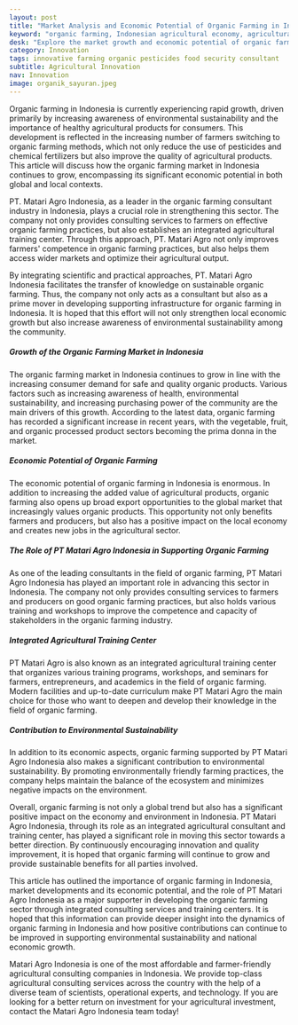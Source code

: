 ```yaml
---
layout: post
title: "Market Analysis and Economic Potential of Organic Farming in Indonesia"
keyword: "organic farming, Indonesian agricultural economy, agricultural consultant, agricultural training, PT Matari Agro Indonesia"
desk: "Explore the market growth and economic potential of organic farming in Indonesia and the role of PT Matari Agro Indonesia as a leading consultant and training center"
category: Innovation
tags: innovative farming organic pesticides food security consultant
subtitle: Agricultural Innovation
nav: Innovation
image: organik_sayuran.jpeg
---
```


Organic farming in Indonesia is currently experiencing rapid growth, driven primarily by increasing awareness of environmental sustainability and the importance of healthy agricultural products for consumers. This development is reflected in the increasing number of farmers switching to organic farming methods, which not only reduce the use of pesticides and chemical fertilizers but also improve the quality of agricultural products. This article will discuss how the organic farming market in Indonesia continues to grow, encompassing its significant economic potential in both global and local contexts.

PT. Matari Agro Indonesia, as a leader in the organic farming consultant industry in Indonesia, plays a crucial role in strengthening this sector. The company not only provides consulting services to farmers on effective organic farming practices, but also establishes an integrated agricultural training center. Through this approach, PT. Matari Agro not only improves farmers' competence in organic farming practices, but also helps them access wider markets and optimize their agricultural output.

By integrating scientific and practical approaches, PT. Matari Agro Indonesia facilitates the transfer of knowledge on sustainable organic farming. Thus, the company not only acts as a consultant but also as a prime mover in developing supporting infrastructure for organic farming in Indonesia. It is hoped that this effort will not only strengthen local economic growth but also increase awareness of environmental sustainability among the community.

##### Growth of the Organic Farming Market in Indonesia
The organic farming market in Indonesia continues to grow in line with the increasing consumer demand for safe and quality organic products. Various factors such as increasing awareness of health, environmental sustainability, and increasing purchasing power of the community are the main drivers of this growth. According to the latest data, organic farming has recorded a significant increase in recent years, with the vegetable, fruit, and organic processed product sectors becoming the prima donna in the market.

##### Economic Potential of Organic Farming
The economic potential of organic farming in Indonesia is enormous. In addition to increasing the added value of agricultural products, organic farming also opens up broad export opportunities to the global market that increasingly values ​​organic products. This opportunity not only benefits farmers and producers, but also has a positive impact on the local economy and creates new jobs in the agricultural sector.

##### The Role of PT Matari Agro Indonesia in Supporting Organic Farming
As one of the leading consultants in the field of organic farming, PT Matari Agro Indonesia has played an important role in advancing this sector in Indonesia. The company not only provides consulting services to farmers and producers on good organic farming practices, but also holds various training and workshops to improve the competence and capacity of stakeholders in the organic farming industry.

##### Integrated Agricultural Training Center
PT Matari Agro is also known as an integrated agricultural training center that organizes various training programs, workshops, and seminars for farmers, entrepreneurs, and academics in the field of organic farming. Modern facilities and up-to-date curriculum make PT Matari Agro the main choice for those who want to deepen and develop their knowledge in the field of organic farming.

##### Contribution to Environmental Sustainability
In addition to its economic aspects, organic farming supported by PT Matari Agro Indonesia also makes a significant contribution to environmental sustainability. By promoting environmentally friendly farming practices, the company helps maintain the balance of the ecosystem and minimizes negative impacts on the environment.

Overall, organic farming is not only a global trend but also has a significant positive impact on the economy and environment in Indonesia. PT Matari Agro Indonesia, through its role as an integrated agricultural consultant and training center, has played a significant role in moving this sector towards a better direction. By continuously encouraging innovation and quality improvement, it is hoped that organic farming will continue to grow and provide sustainable benefits for all parties involved.

This article has outlined the importance of organic farming in Indonesia, market developments and its economic potential, and the role of PT Matari Agro Indonesia as a major supporter in developing the organic farming sector through integrated consulting services and training centers. It is hoped that this information can provide deeper insight into the dynamics of organic farming in Indonesia and how positive contributions can continue to be improved in supporting environmental sustainability and national economic growth.

Matari Agro Indonesia is one of the most affordable and farmer-friendly agricultural consulting companies in Indonesia. We provide top-class agricultural consulting services across the country with the help of a diverse team of scientists, operational experts, and technology. If you are looking for a better return on investment for your agricultural investment, contact the Matari Agro Indonesia team today!
